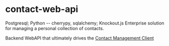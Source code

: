 # contact-web-api
Postgresql; Python -- cherrypy, sqlalchemy; Knockout.js Enterprise solution for managing a personal collection of contacts.

Backend WebAPI that ultimately drives the [Contact Management Client](https://github.com/rjarv/contact-mgmt-client)
